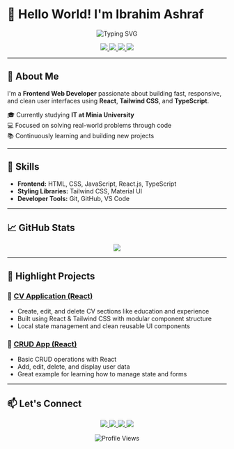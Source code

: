 # 👋 Hello World! I'm Ibrahim Ashraf

<div align="center">
  <img src="https://readme-typing-svg.herokuapp.com?font=Fira+Code&pause=1000&color=0ED3CF&center=true&vCenter=true&width=435&lines=Frontend+Web+Developer;React+%7C+Tailwind+CSS+%7C+TypeScript;Passionate+about+building+clean+UIs" alt="Typing SVG" />
</div>

<p align="center">
  <a href="mailto:xxibrahimashrafxx@gmail.com">
    <img src="https://img.shields.io/badge/Email-D14836?style=for-the-badge&logo=gmail&logoColor=white" />
  </a>
  <a href="https://www.linkedin.com/in/ibrahim-ashraf-924520259/">
    <img src="https://img.shields.io/badge/LinkedIn-0077B5?style=for-the-badge&logo=linkedin&logoColor=white" />
  </a>
  <a href="https://my-portfolio-opal-eta-57.vercel.app/">
    <img src="https://img.shields.io/badge/Portfolio-FF5722?style=for-the-badge&logo=todoist&logoColor=white" />
  </a>
  <a href="https://www.youtube.com/@the-cybermind">
    <img src="https://img.shields.io/badge/YouTube-FF0000?style=for-the-badge&logo=youtube&logoColor=white" />
  </a>
</p>

---

## 🚀 About Me

I'm a **Frontend Web Developer** passionate about building fast, responsive, and clean user interfaces using **React**, **Tailwind CSS**, and **TypeScript**.

🎓 Currently studying **IT at Minia University**  
💻 Focused on solving real-world problems through code  
📚 Continuously learning and building new projects

---

## 🧠 Skills

- **Frontend:** HTML, CSS, JavaScript, React.js, TypeScript  
- **Styling Libraries:** Tailwind CSS, Material UI  
- **Developer Tools:** Git, GitHub, VS Code

---

## 📈 GitHub Stats

<p align="center">
  <img src="https://github-readme-stats.vercel.app/api?username=Ibrahim-Ashraf-Saber&show_icons=true&theme=tokyonight" />
</p>

---

## 📌 Highlight Projects

### 📄 [CV Application (React)](https://github.com/Ibrahim-Ashraf-Saber/Project-CVApplication)
- Create, edit, and delete CV sections like education and experience
- Built using React & Tailwind CSS with modular component structure
- Local state management and clean reusable UI components

### 🔄 [CRUD App (React)](https://github.com/Ibrahim-Ashraf-Saber/CRUD)
- Basic CRUD operations with React
- Add, edit, delete, and display user data
- Great example for learning how to manage state and forms

---

## 📫 Let's Connect

<p align="center">
  <a href="mailto:xxibrahimashrafxx@gmail.com">
    <img src="https://img.shields.io/badge/Email-D14836?style=for-the-badge&logo=gmail&logoColor=white" />
  </a>
  <a href="https://www.linkedin.com/in/ibrahim-ashraf-924520259/">
    <img src="https://img.shields.io/badge/LinkedIn-0077B5?style=for-the-badge&logo=linkedin&logoColor=white" />
  </a>
  <a href="https://my-portfolio-opal-eta-57.vercel.app/">
    <img src="https://img.shields.io/badge/Portfolio-FF5722?style=for-the-badge&logo=todoist&logoColor=white" />
  </a>
  <a href="https://www.youtube.com/@the-cybermind">
    <img src="https://img.shields.io/badge/YouTube-FF0000?style=for-the-badge&logo=youtube&logoColor=white" />
  </a>
</p>

<p align="center">
  <img src="https://komarev.com/ghpvc/?username=Ibrahim-Ashraf-Saber&style=flat-square&color=blue" alt="Profile Views" />
</p>
